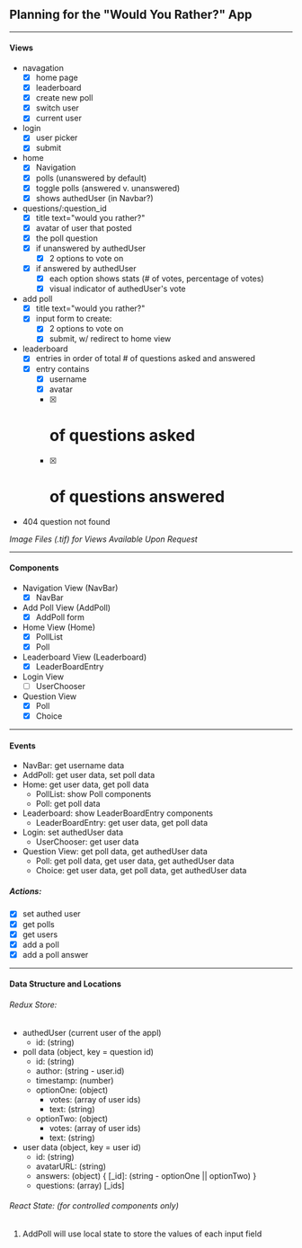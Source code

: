 ## Planning for the "Would You Rather?" App

---

#### Views

- navagation
  - [x] home page
  - [x] leaderboard
  - [x] create new poll
  - [x] switch user
  - [x] current user
- login
  - [x] user picker
  - [x] submit
- home
  - [x] Navigation
  - [x] polls (unanswered by default)
  - [x] toggle polls (answered v. unanswered)
  - [x] shows authedUser (in Navbar?)
- questions/:question_id
  - [x] title text="would you rather?"
  - [x] avatar of user that posted
  - [x] the poll question
  - [x] if unanswered by authedUser
    - [x] 2 options to vote on
  - [x] if answered by authedUser
    - [x] each option shows stats (# of votes, percentage of votes)
    - [x] visual indicator of authedUser's vote
- add poll
  - [x] title text="would you rather?"
  - [x] input form to create:
    - [x] 2 options to vote on
    - [x] submit, w/ redirect to home view
- leaderboard
  - [x] entries in order of total # of questions asked and answered
  - [x] entry contains
    - [x] username
    - [x] avatar
    - [x] # of questions asked
    - [x] # of questions answered
- 404 question not found

_Image Files (.tif) for Views Available Upon Request_

---

#### Components

- Navigation View (NavBar)
  - [x] NavBar
- Add Poll View (AddPoll)
  - [x] AddPoll form
- Home View (Home)
  - [x] PollList
  - [x] Poll
- Leaderboard View (Leaderboard)
  - [x] LeaderBoardEntry
- Login View
  - [ ] UserChooser
- Question View
  - [x] Poll
  - [x] Choice

---

#### Events

- NavBar: get username data
- AddPoll: get user data, set poll data
- Home: get user data, get poll data
  - PollList: show Poll components
  - Poll: get poll data
- Leaderboard: show LeaderBoardEntry components
  - LeaderBoardEntry: get user data, get poll data
- Login: set authedUser data
  - UserChooser: get user data
- Question View: get poll data, get authedUser data
  - Poll: get poll data, get user data, get authedUser data
  - Choice: get user data, get poll data, get authedUser data

##### Actions:

- [x] set authed user
- [x] get polls
- [x] get users
- [x] add a poll
- [x] add a poll answer

---

#### Data Structure and Locations

###### Redux Store:

- authedUser (current user of the appl)
  - id: (string)
- poll data (object, key = question id)
  - id: (string)
  - author: (string - user.id)
  - timestamp: (number)
  - optionOne: (object)
    - votes: (array of user ids)
    - text: (string)
  - optionTwo: (object)
    - votes: (array of user ids)
    - text: (string)
- user data (object, key = user id)
  - id: (string)
  - avatarURL: (string)
  - answers: (object) { [_id]: (string - optionOne || optionTwo) }
  - questions: (array) [_ids]

###### React State: (for controlled components only)

1. AddPoll will use local state to store the values of each input field

